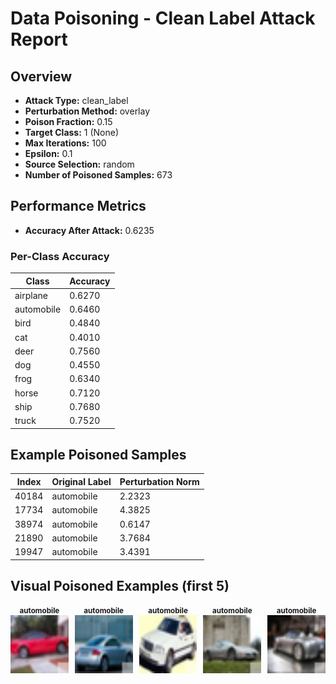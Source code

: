 # Data Poisoning - Clean Label Attack Report

## Overview

- **Attack Type:** clean_label
- **Perturbation Method:** overlay
- **Poison Fraction:** 0.15
- **Target Class:** 1 (None)
- **Max Iterations:** 100
- **Epsilon:** 0.1
- **Source Selection:** random
- **Number of Poisoned Samples:** 673

## Performance Metrics

- **Accuracy After Attack:** 0.6235

### Per-Class Accuracy

| Class | Accuracy |
|--------|----------|
| airplane | 0.6270 |
| automobile | 0.6460 |
| bird | 0.4840 |
| cat | 0.4010 |
| deer | 0.7560 |
| dog | 0.4550 |
| frog | 0.6340 |
| horse | 0.7120 |
| ship | 0.7680 |
| truck | 0.7520 |

## Example Poisoned Samples

| Index | Original Label | Perturbation Norm |
|--------|----------------|-------------------|
| 40184 | automobile | 2.2323 |
| 17734 | automobile | 4.3825 |
| 38974 | automobile | 0.6147 |
| 21890 | automobile | 3.7684 |
| 19947 | automobile | 3.4391 |

## Visual Poisoned Examples (first 5)

<div style="display: flex; gap: 10px;">
<div style="text-align: center;"><small><strong>automobile</strong></small><br><img src="examples/poison_40184_automobile.png" alt="poisoned_example" style="width: 120px;"></div>
<div style="text-align: center;"><small><strong>automobile</strong></small><br><img src="examples/poison_17734_automobile.png" alt="poisoned_example" style="width: 120px;"></div>
<div style="text-align: center;"><small><strong>automobile</strong></small><br><img src="examples/poison_38974_automobile.png" alt="poisoned_example" style="width: 120px;"></div>
<div style="text-align: center;"><small><strong>automobile</strong></small><br><img src="examples/poison_21890_automobile.png" alt="poisoned_example" style="width: 120px;"></div>
<div style="text-align: center;"><small><strong>automobile</strong></small><br><img src="examples/poison_19947_automobile.png" alt="poisoned_example" style="width: 120px;"></div>
</div>
